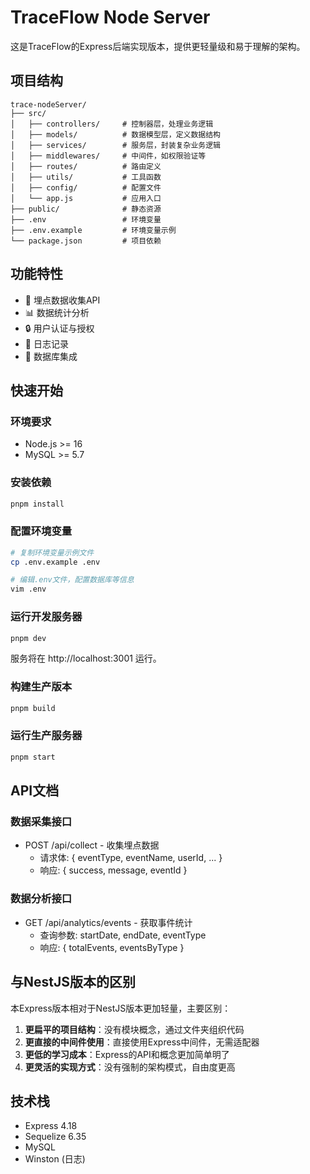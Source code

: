# TraceFlow Node Server

这是TraceFlow的Express后端实现版本，提供更轻量级和易于理解的架构。

## 项目结构

```
trace-nodeServer/
├── src/
│   ├── controllers/     # 控制器层，处理业务逻辑
│   ├── models/          # 数据模型层，定义数据结构
│   ├── services/        # 服务层，封装复杂业务逻辑
│   ├── middlewares/     # 中间件，如权限验证等
│   ├── routes/          # 路由定义
│   ├── utils/           # 工具函数
│   ├── config/          # 配置文件
│   └── app.js           # 应用入口
├── public/              # 静态资源
├── .env                 # 环境变量
├── .env.example         # 环境变量示例
└── package.json         # 项目依赖
```

## 功能特性

- 🚀 埋点数据收集API
- 📊 数据统计分析
- 🔒 用户认证与授权
- 📝 日志记录
- 🔄 数据库集成

## 快速开始

### 环境要求

- Node.js >= 16
- MySQL >= 5.7

### 安装依赖

```bash
pnpm install
```

### 配置环境变量

```bash
# 复制环境变量示例文件
cp .env.example .env

# 编辑.env文件，配置数据库等信息
vim .env
```

### 运行开发服务器

```bash
pnpm dev
```

服务将在 http://localhost:3001 运行。

### 构建生产版本

```bash
pnpm build
```

### 运行生产服务器

```bash
pnpm start
```

## API文档

### 数据采集接口

- POST /api/collect - 收集埋点数据
  - 请求体: { eventType, eventName, userId, ... }
  - 响应: { success, message, eventId }

### 数据分析接口

- GET /api/analytics/events - 获取事件统计
  - 查询参数: startDate, endDate, eventType
  - 响应: { totalEvents, eventsByType }

## 与NestJS版本的区别

本Express版本相对于NestJS版本更加轻量，主要区别：

1. **更扁平的项目结构**：没有模块概念，通过文件夹组织代码
2. **更直接的中间件使用**：直接使用Express中间件，无需适配器
3. **更低的学习成本**：Express的API和概念更加简单明了
4. **更灵活的实现方式**：没有强制的架构模式，自由度更高

## 技术栈

- Express 4.18
- Sequelize 6.35
- MySQL
- Winston (日志)
